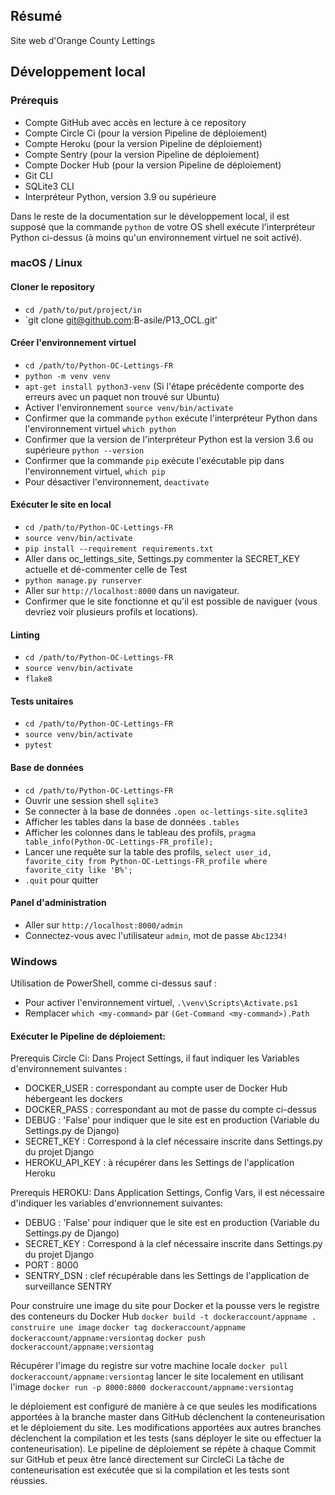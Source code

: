 ## Résumé

Site web d'Orange County Lettings

## Développement local

### Prérequis

- Compte GitHub avec accès en lecture à ce repository
- Compte Circle Ci (pour la version Pipeline de déploiement)
- Compte Heroku (pour la version Pipeline de déploiement)
- Compte Sentry (pour la version Pipeline de déploiement)
- Compte Docker Hub (pour la version Pipeline de déploiement)
- Git CLI
- SQLite3 CLI
- Interpréteur Python, version 3.9 ou supérieure

Dans le reste de la documentation sur le développement local, il est supposé que la commande `python` de votre OS shell exécute l'interpréteur Python ci-dessus (à moins qu'un environnement virtuel ne soit activé).

### macOS / Linux

#### Cloner le repository

- `cd /path/to/put/project/in`
- `git clone git@github.com:B-asile/P13_OCL.git'

#### Créer l'environnement virtuel

- `cd /path/to/Python-OC-Lettings-FR`
- `python -m venv venv`
- `apt-get install python3-venv` (Si l'étape précédente comporte des erreurs avec un paquet non trouvé sur Ubuntu)
- Activer l'environnement `source venv/bin/activate`
- Confirmer que la commande `python` exécute l'interpréteur Python dans l'environnement virtuel
`which python`
- Confirmer que la version de l'interpréteur Python est la version 3.6 ou supérieure `python --version`
- Confirmer que la commande `pip` exécute l'exécutable pip dans l'environnement virtuel, `which pip`
- Pour désactiver l'environnement, `deactivate`

#### Exécuter le site en local

- `cd /path/to/Python-OC-Lettings-FR`
- `source venv/bin/activate`
- `pip install --requirement requirements.txt`
- Aller dans oc_lettings_site, Settings.py commenter la SECRET_KEY actuelle et dé-commenter celle de Test
- `python manage.py runserver`
- Aller sur `http://localhost:8000` dans un navigateur.
- Confirmer que le site fonctionne et qu'il est possible de naviguer (vous devriez voir plusieurs profils et locations).

#### Linting

- `cd /path/to/Python-OC-Lettings-FR`
- `source venv/bin/activate`
- `flake8`

#### Tests unitaires

- `cd /path/to/Python-OC-Lettings-FR`
- `source venv/bin/activate`
- `pytest`

#### Base de données

- `cd /path/to/Python-OC-Lettings-FR`
- Ouvrir une session shell `sqlite3`
- Se connecter à la base de données `.open oc-lettings-site.sqlite3`
- Afficher les tables dans la base de données `.tables`
- Afficher les colonnes dans le tableau des profils, `pragma table_info(Python-OC-Lettings-FR_profile);`
- Lancer une requête sur la table des profils, `select user_id, favorite_city from
  Python-OC-Lettings-FR_profile where favorite_city like 'B%';`
- `.quit` pour quitter

#### Panel d'administration

- Aller sur `http://localhost:8000/admin`
- Connectez-vous avec l'utilisateur `admin`, mot de passe `Abc1234!`

### Windows

Utilisation de PowerShell, comme ci-dessus sauf :

- Pour activer l'environnement virtuel, `.\venv\Scripts\Activate.ps1` 
- Remplacer `which <my-command>` par `(Get-Command <my-command>).Path`

#### Exécuter le Pipeline de déploiement:
Prerequis Circle Ci:
Dans Project Settings, il faut indiquer les Variables d'environnement suivantes : 
- DOCKER_USER : correspondant au compte user de Docker Hub hébergeant les dockers
- DOCKER_PASS : correspondant au mot de passe du compte ci-dessus
- DEBUG : 'False' pour indiquer que le site est en production (Variable du Settings.py de Django)
- SECRET_KEY : Correspond à la clef nécessaire inscrite dans Settings.py du projet Django
- HEROKU_API_KEY : à récupérer dans les Settings de l'application Heroku

Prerequis HEROKU:
Dans Application Settings, Config Vars, il est nécessaire d'indiquer les variables d'envrionnement suivantes:
- DEBUG : 'False' pour indiquer que le site est en production (Variable du Settings.py de Django)
- SECRET_KEY : Correspond à la clef nécessaire inscrite dans Settings.py du projet Django
- PORT : 8000
- SENTRY_DSN : clef récupérable dans les Settings de l'application de surveillance SENTRY


Pour construire une image du site pour Docker et la pousse vers le registre des conteneurs du Docker Hub
`docker build -t dockeraccount/appname . construire une image`
`docker tag dockeraccount/appname dockeraccount/appname:versiontag`
`docker push dockeraccount/appname:versiontag`

Récupérer l'image du registre sur votre machine locale
`docker pull dockeraccount/appname:versiontag`
lancer le site localement en utilisant l'image
`docker run -p 8000:8000 dockeraccount/appname:versiontag`

le déploiement est configuré de manière à ce que seules les modifications apportées à la branche master dans GitHub 
déclenchent la conteneurisation et le déploiement du site.
Les modifications apportées aux autres branches déclenchent la compilation et les tests (sans déployer le site ou 
effectuer la conteneurisation).
Le pipeline de déploiement se répète à chaque Commit sur GitHub et peux être lancé directement sur CircleCi
La tâche de conteneurisation est exécutée que si la compilation et les tests sont réussies.
